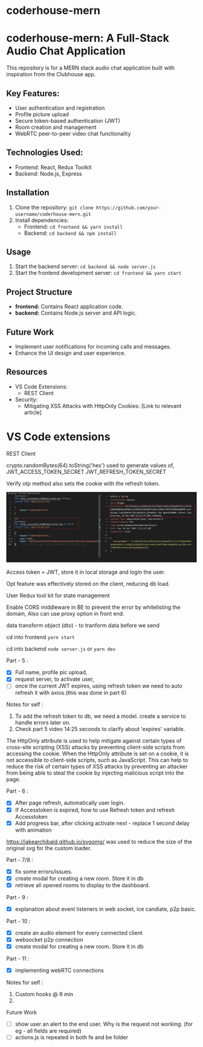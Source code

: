 # coderhouse-mern

# coderhouse-mern: A Full-Stack Audio Chat Application

This repository is for a MERN stack audio chat application built with inspiration from the Clubhouse app.

## Key Features:

* User authentication and registration
* Profile picture upload
* Secure token-based authentication (JWT)
* Room creation and management
* WebRTC peer-to-peer video chat functionality

## Technologies Used:

* Frontend: React, Redux Toolkit
* Backend: Node.js, Express

## Installation

1. Clone the repository: `git clone https://github.com/your-username/coderhouse-mern.git`
2. Install dependencies:
    * Frontend: `cd frontend && yarn install`
    * Backend: `cd backend && npm install`

## Usage

1. Start the backend server: `cd backend && node server.js`
2. Start the frontend development server: `cd frontend && yarn start`

## Project Structure

* **frontend:** Contains React application code.
* **backend:** Contains Node.js server and API logic.

## Future Work

* Implement user notifications for incoming calls and messages.
* Enhance the UI design and user experience.

## Resources

* VS Code Extensions:
    * REST Client
* Security:
    * Mitigating XSS Attacks with HttpOnly Cookies: [Link to relevant article]



# VS Code extensions

REST Client

crypto.randomBytes(64).toString('hex') used to generate values of,
JWT_ACCESS_TOKEN_SECRET
JWT_REFRESH_TOKEN_SECRET

Verify otp method also sets the cookie with the refresh token.

![verify otp result](./readmeImages/VerfiyOtpResult.png)

Access token = JWT, store it in local storage and login the user.

Opt feature was effectively stored on the client, reducing db load.

User Redux tool kit for state management

Enable CORS middleware in BE to prevent the error by whitelisting the domain,
Also can use proxy option in front end.

data transform object (dto) - to tranform data before we send

cd into frontend
`yarn start`

cd into backend
`node server.js` or `yarn dev`

Part - 5 :

-   [x] Full name, profile pic upload,
-   [x] request server, to activate user,
-   [ ] once the current JWT expires, using refresh token we need to auto refresh it with axios.(this was done in part 6)

Notes for self :

1. To add the refresh token to db, we need a model.
   create a service to handle errors later on.
2. Check part 5 video 14:25 seconds to clarify about 'expires' variable.

The HttpOnly attribute is used to help mitigate against certain types of cross-site scripting (XSS) attacks by preventing client-side scripts from accessing the cookie. When the HttpOnly attribute is set on a cookie, it is not accessible to client-side scripts, such as JavaScript. This can help to reduce the risk of certain types of XSS attacks by preventing an attacker from being able to steal the cookie by injecting malicious script into the page.

Part - 6 :

-   [x] After page refresh, automatically user login.
-   [x] If Accesstoken is expired, how to use Refresh token and refresh Accesstoken
-   [x] Add progress bar, after clicking activate next - replace 1 second delay with animation

https://jakearchibald.github.io/svgomg/
was used to reduce the size of the original svg for the custom loader.

Part - 7/8 :

-   [x] fix some errors/issues.
-   [x] create modal for creating a new room. Store it in db
-   [x] retrieve all opened rooms to display to the dashboard.

Part - 9 :

-   [x] explanation about event listeners in web socket, ice candiate, p2p basic.

Part - 10 :

-   [x] create an audio element for every connected client
-   [x] websocket p2p connection
-   [x] create modal for creating a new room. Store it in db

Part - 11 :

-   [x] implementing webRTC connections

Notes for self :

1. Custom hooks @ 9 min
2.

Future Work

-   [ ] show user an alert to the end user. Why is the request not working.
        (for eg - all fields are required)
-   [ ] actions.js is repeated in both fe and be folder
